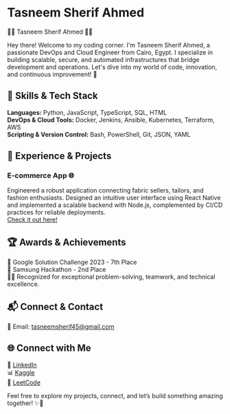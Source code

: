 # Tasneem Sherif Ahmed

👩‍💻 Tasneem Sherif Ahmed 👩‍💻

Hey there! Welcome to my coding corner. I'm Tasneem Sherif Ahmed, a passionate DevOps and Cloud Engineer from Cairo, Egypt. I specialize in building scalable, secure, and automated infrastructures that bridge development and operations. Let's dive into my world of code, innovation, and continuous improvement! 🚀

## 🔧 Skills & Tech Stack

**Languages:** Python, JavaScript, TypeScript, SQL, HTML  
**DevOps & Cloud Tools:** Docker, Jenkins, Ansible, Kubernetes, Terraform, AWS  
**Scripting & Version Control:** Bash, PowerShell, Git, JSON, YAML

## 🚀 Experience & Projects

### E-commerce App 🌐  
Engineered a robust application connecting fabric sellers, tailors, and fashion enthusiasts. Designed an intuitive user interface using React Native and implemented a scalable backend with Node.js, complemented by CI/CD practices for reliable deployments.  
[Check it out here!](https://github.com/Tasneemsherif/Fabric-2-Fit)

<!--
Additional projects and experiments showcase my versatility, but the focus here is on creating resilient, automated systems for real-world applications.
-->

## 🏆 Awards & Achievements

🏅 Google Solution Challenge 2023 - 7th Place  
🥈 Samsung Hackathon - 2nd Place  
🧙‍♀️ Recognized for exceptional problem-solving, teamwork, and technical excellence.

## 📬 Connect & Contact

📧 Email: tasneemsherif45@gmail.com

## 🌐 Connect with Me

🔗 [LinkedIn](https://www.linkedin.com/in/tasnem-sherif/)  
📊 [Kaggle](https://www.kaggle.com/tasneemsherif)  
🧠 [LeetCode](https://leetcode.com/TasneemSherif/)

Feel free to explore my projects, connect, and let’s build something amazing together! ✨🦄
